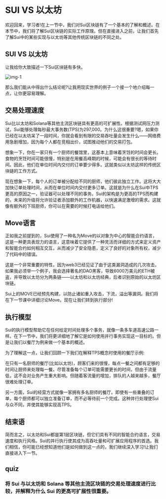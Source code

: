 # SUI VS 以太坊

欢迎回来，学习者!在上一节中，我们对Sui区块链有了一个基本的了解和概述。在本节中，我们将了解Sui区块链的实际工作原理。但在直接进入之前，让我们首先了解Sui中的某些实现与以太坊等其他传统区块链的不同之处。

## SUI VS 以太坊

让我给你大致描述一下Sui区块链有多快。

![img-1](https://github.com/0xmetaschool/Learning-Projects/blob/main/assests_for_all/assets_for_sui_c1/Sui%20vs%20Ethereum/image.png?raw=true)

那么我们能从中得出什么结论呢?让我用现实世界的例子一个接一个地介绍每一点，让你更容易理解。



## 交易处理速度

Sui比以太坊和Solana等其他主流区块链具有更高的可扩展性。根据测试网压力测试，Sui能够处理每秒最大事务数(TPS)为297,000。为什么这很重要?嗯，如果你已经在以太坊呆了一段时间，你就会看到有限的交易吞吐量会发生什么——网络费用急剧增加，因为每个人都在竞相出价，试图推动他们的交易打包。

想象一下，你在一家只有一个厨师的餐馆里，这基本上意味着烹饪的时间会更长。食物的烹饪时间可能很慢，特别是在用餐高峰期的时候，可能会有很长的等待时间。因此，他们在单位时间内交付的订单要少得多。这就类似以太坊这样的传统区块链的工作方式。

现在想象一下，每个人的订单被分配给不同的厨师，他们彼此独立工作。这将大大加快订单处理时间，从而在单位时间内交付更多订单。这就是为什么在Sui中TPS更高的原因之一，验证器可以处理不同的事务。Sui的架构是为更高的TPS而构建的，未来的升级将允许验证者添加额外的工作机器，以快速满足激增的需求。这就像有额外的下班厨师，你可以在需要的时候打电话给他们。

## Move语言

正如我之前提到的，Sui使用了一种名为Move的以对象为中心的智能合约语言，这是一种更具表现力的语言，这意味着它提供了一种灵活而详细的方式来定义资产和智能合约如何相互交互，从而减少了安全隐患，定义了良好的对象所有权，减少了代码中的错误。

这是一个非常重要的特性，因为web3已经见证了由于这类漏洞造成的几次攻击。如果我必须举一个例子，我会选择著名的DAO黑客，导致6000万美元的ETH被盗，并导致以太坊分为两条链——以太坊和以太坊经典，后者识别原始的以太坊区块链。

Sui上的MOVE已经预先构建，以防止诸如重入攻击，下流，溢出等漏洞。我们将在下一节课中详细讨论Move。现在让我们转到执行部分!

## 执行模型

Sui的执行模型帮助它在任何给定时间处理多个事务，就像一条多车道高速公路一样。在下一节中，我们将更详细地了解它是如何使用并行事务实现这一目标的。但是让我们以餐厅为例来做一个基本的概述。

为了理解这一点，让我们回顾一下我们在解释TPS概念时使用的餐厅示例:

在只有一名厨师的餐厅(比如以太坊)，顾客们来的很慢，每点一餐之间都有足够的时间让厨师来处理每一餐。尽管准备每个订单可能需要更长的时间，但由于流量低，这不会对业务产生重大影响。但随着客流量的增加，排队的人越来越多，餐厅很难处理订单。

另一方面，Sui的经营方式就像一家拥有多名厨师的餐厅。即使有一些重叠的订单，每个厨师都可以独立准备订单，而不必等待前一个完成。这种并行处理使Sui与众不同，并使其能够实现高TPS。

## 结束语

简而言之，以太坊和Sui都是第1层区块链，但它们具有不同的智能合约语言，交易速度和执行风格。Sui的并行执行使其成为高吞吐量和可扩展应用程序的首选。我们相信，你可能已经想知道他们是如何做到这一点的，我们继续深入学习!让我们直接进入下一节。



## quiz

### 将 Sui 与以太坊和 Solana 等其他主流区块链的交易处理速度进行比较，并解释为什么 Sui 的更高可扩展性很重要。